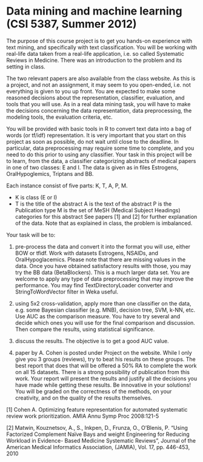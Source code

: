 # Data mining and machine learning (CSI 5387, Summer 2012)

The purpose of this course project is to get you hands-on experience with text mining,
and specifically with text classification. You will be working with real-life data taken
from a real-life application, i.e. so called Systematic Reviews in Medicine. There was an
introduction to the problem and its setting in class. 

The two relevant papers are also available from the class website. As this is a project, and not an assignment, it may seem
to you open-ended, i.e. not everything is given to you up front. You are expected to make
some reasoned decisions about the representation, classifier, evaluation, and tools that
you will use. As in a real data mining task, you will have to make the decisions
concerning the data representation, data preprocessing, the modeling tools, the evaluation
criteria, etc. 

You will be provided with basic tools in R to convert text data into a bag of
words (or tf/idf) representation. It is very important that you start on this project as soon
as possible, do not wait until close to the deadline. In particular, data preprocessing may
require some time to complete, and you need to do this prior to using any classifier.
Your task in this project will be to learn, from the data, a classifier categorizing
abstracts of medical papers in one of two classes: E and I. The data is given as in files
Estrogens, OralHypoglemics, Triptans and BB.

Each instance consist of five parts: K, T, A, P, M.
- K is class (E or I)
- T is the title of the abstract
A is the text of the abstract
P is the Publication type
M is the set of MeSH (Medical Subject Headings) categories for this abstract
See papers [1] and [2] for further explanation of the data.
Note that as explained in class, the problem is imbalanced.

Your task will be to:

1. pre-process the data and convert it into the format you will use, either BOW or tfidf.
Work with datasets Estrogens, NSAIDs, and OralHypoglacemics. Please note
that there are missing values in the data. Once you have obtained satisfactory
results with those, you may try the BB data (BetaBlockers). This is a much larger
data set.
You are welcome to apply any type of data preprocessing that may improve the
performance. You may find TextDirectoryLoader converter and
StringToWordVector filter in Weka useful.

2. using 5x2 cross-validation, apply more than one classifier on the data, e.g. some
Bayesian classifier (e.g. MNB), decision tree, SVM, k-NN, etc. Use AUC as the
comparison measure. You have to try several and decide which ones you will use
for the final comparison and discussion. Then compare the results, using
statistical significance.

3. discuss the results. The objective is to get a good AUC value.

4. paper by A. Cohen is posted under Project on the website. While I only give you 3
groups (reviews), try to beat his results on these groups. The best report that does
that will be offered a 50% RA to complete the work on all 15 datasets. There is a
strong possibility of publication from this work.
Your report will present the results and justify all the decisions you have made while
getting these results. Be innovative in your solutions! You will be graded on the
correctness of the methods, on your creativity, and on the quality of the results
themselves.

[1] Cohen A. Optimizing feature representation for automated systematic review work
prioritization. AMIA Annu Symp Proc 2008:121-5

[2] Matwin, Kouznetsov, A., S., Inkpen, D., Frunza, O., O’Blenis, P. “Using Factorized
Complement Naïve Bays and weight Engineering for Reducing Workload in Evidence-
Based Medicine Systematic Reviews”, Journal of the American Medical Informatics
Association, (JAMIA), Vol. 17, pp. 446-453, 2010
